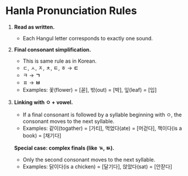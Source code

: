 # Hanla Pronunciation Rules

1. **Read as written.**  
   - Each Hangul letter corresponds to exactly one sound.  

2. **Final consonant simplification.**
   - This is same rule as in Korean.
   - ㄷ, ㅅ, ㅈ, ㅊ, ㅌ, ㅎ → **ㄷ**  
   - ㅋ → **ㄱ**  
   - ㅍ → **ㅂ**  
   - Examples: 꽃(flower) = [꼳], 밖(out) = [박], 잎(leaf) = [입]

3. **Linking with ㅇ + vowel.**  
   - If a final consonant is followed by a syllable beginning with ㅇ, the consonant moves to the next syllable.  
   - Examples: 같이(togather) = [가티], 먹었다(ate) = [머걷다], 책이다(is a book) = [채기다]

   **Special case: complex finals (like ㄳ, ㅄ).**  
   - Only the second consonant moves to the next syllable.  
   - Examples: 닭이다(is a chicken) = [달기다], 앉았다(sat) = [안잗다]

